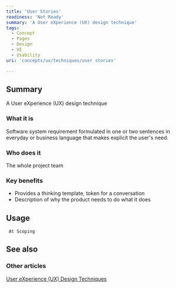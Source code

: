 ```yaml
---
title: 'User Stories'
readiness: 'Not Ready'
summary: 'A User eXperience (UX) design technique'
tags:
  - Concept
  - Pages
  - Design
  - UI
  - Usability
uri: 'concepts/ux/techniques/user stories'

---
```

## Summary

A User eXperience (UX) design technique

### What it is

Software system requirement formulated in one or two sentences in everyday or business language that makes explicit the user's need.

### Who does it

The whole project team

### Key benefits

-   Provides a thinking template, token for a conversation
-   Description of why the product needs to do what it does

## Usage

     At Scoping

## See also

### Other articles

[User eXperience (UX) Design Techniques](/concepts/ux/techniques)

